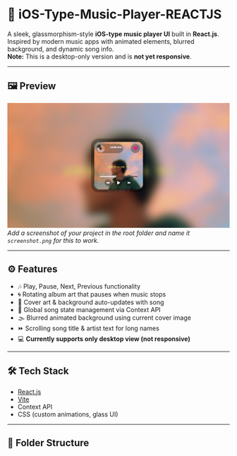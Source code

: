 # 🎵 iOS-Type-Music-Player-REACTJS

A sleek, glassmorphism-style **iOS-type music player UI** built in **React.js**. Inspired by modern music apps with animated elements, blurred background, and dynamic song info.  
**Note:** This is a desktop-only version and is **not yet responsive**.

---

## 🖼️ Preview

![App Screenshot](./public/Screenshot%202025-05-31%20162302.png)  
_Add a screenshot of your project in the root folder and name it `screenshot.png` for this to work._

---

## ⚙️ Features

- 🎶 Play, Pause, Next, Previous functionality
- 🌀 Rotating album art that pauses when music stops
- 📀 Cover art & background auto-updates with song
- 🧠 Global song state management via Context API
- 🌫️ Blurred animated background using current cover image
- ⏩ Scrolling song title & artist text for long names
- 💻 **Currently supports only desktop view (not responsive)**

---

## 🛠️ Tech Stack

- [React.js](https://reactjs.org/)
- [Vite](https://vitejs.dev/)
- Context API
- CSS (custom animations, glass UI)

---

## 📁 Folder Structure

